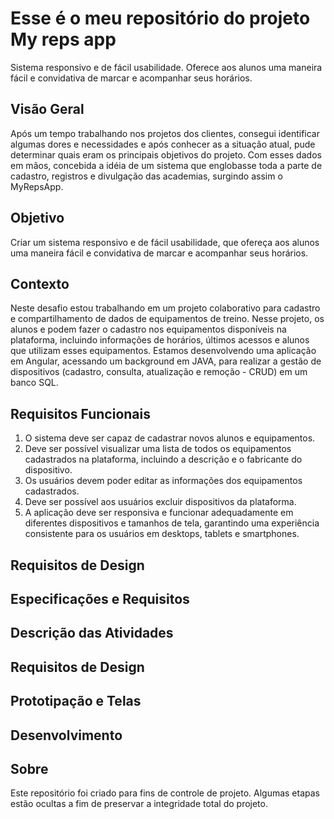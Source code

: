 <!--
![](https://github.com/Diegojfsr/JavaScript_Projects_Beginners/blob/main/Imagens/Capa_Projetos_JavaScript.jpg)
-->
# Esse é o meu repositório do projeto My reps app
Sistema responsivo e de fácil usabilidade. Oferece aos alunos uma maneira fácil e convidativa de marcar e acompanhar seus horários.

## Visão Geral
Após um tempo trabalhando nos projetos dos clientes, consegui identificar algumas dores e necessidades
e após conhecer as a situação atual, pude determinar quais eram os principais objetivos do projeto.
Com esses dados em mãos, concebida a idéia de um sistema que englobasse toda a parte de cadastro, 
registros e divulgação das academias, surgindo assim o MyRepsApp.

## Objetivo
Criar um sistema responsivo e de fácil usabilidade, que ofereça aos alunos
uma maneira fácil e convidativa de marcar e acompanhar seus horários.

## Contexto
Neste desafio estou trabalhando em um projeto colaborativo para cadastro e compartilhamento de dados de equipamentos de treino. 
Nesse projeto, os alunos e podem fazer o cadastro nos equipamentos disponíveis na plataforma, incluindo informações de horários, últimos acessos e alunos que utilizam esses equipamentos.
Estamos desenvolvendo uma aplicação em Angular, acessando um background em JAVA, para realizar a gestão de dispositivos (cadastro, consulta, atualização e remoção - CRUD) em um banco SQL.

## Requisitos Funcionais
  1. O sistema deve ser capaz de cadastrar novos alunos e equipamentos. 
  2. Deve ser possível visualizar uma lista de todos os equipamentos cadastrados na plataforma, incluindo a descrição e o fabricante do dispositivo. 
  3. Os usuários devem poder editar as informações dos equipamentos cadastrados. 
  4. Deve ser possível aos usuários excluir dispositivos da plataforma. 
  5. A aplicação deve ser responsiva e funcionar adequadamente em diferentes dispositivos e tamanhos de tela, garantindo uma experiência consistente para os usuários em desktops, tablets e smartphones.

## Requisitos de Design

## Especificações e Requisitos

## Descrição das Atividades

## Requisitos de Design

## Prototipação e Telas

## Desenvolvimento



## Sobre
Este repositório foi criado para fins de controle de projeto. Algumas etapas estão ocultas a fim de preservar a integridade total do projeto.





